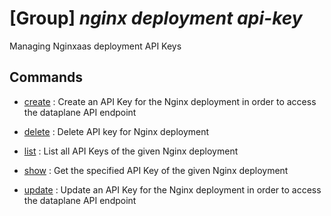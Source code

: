 # [Group] _nginx deployment api-key_

Managing Nginxaas deployment API Keys

## Commands

- [create](/Commands/nginx/deployment/api-key/_create.md)
: Create an API Key for the Nginx deployment in order to access the dataplane API endpoint

- [delete](/Commands/nginx/deployment/api-key/_delete.md)
: Delete API key for Nginx deployment

- [list](/Commands/nginx/deployment/api-key/_list.md)
: List all API Keys of the given Nginx deployment

- [show](/Commands/nginx/deployment/api-key/_show.md)
: Get the specified API Key of the given Nginx deployment

- [update](/Commands/nginx/deployment/api-key/_update.md)
: Update an API Key for the Nginx deployment in order to access the dataplane API endpoint
